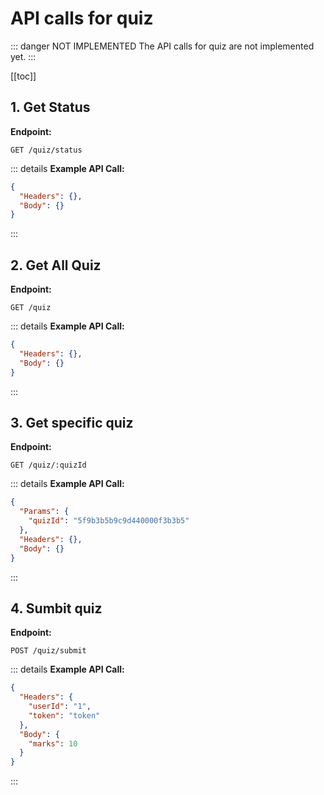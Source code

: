# API calls for quiz

::: danger NOT IMPLEMENTED
The API calls for quiz are not implemented yet.
:::

[[toc]]

## 1. Get Status

**Endpoint:**

```
GET /quiz/status
```

::: details **Example API Call:**

```json
{
  "Headers": {},
  "Body": {}
}
```

:::

## 2. Get All Quiz

**Endpoint:**

```
GET /quiz
```

::: details **Example API Call:**

```json
{
  "Headers": {},
  "Body": {}
}
```

:::

## 3. Get specific quiz

**Endpoint:**

```
GET /quiz/:quizId
```

::: details **Example API Call:**

```json
{
  "Params": {
    "quizId": "5f9b3b5b9c9d440000f3b3b5"
  },
  "Headers": {},
  "Body": {}
}
```

:::

## 4. Sumbit quiz

**Endpoint:**

```
POST /quiz/submit
```

::: details **Example API Call:**

```json
{
  "Headers": {
    "userId": "1",
    "token": "token"
  },
  "Body": {
    "marks": 10
  }
}
```

:::
